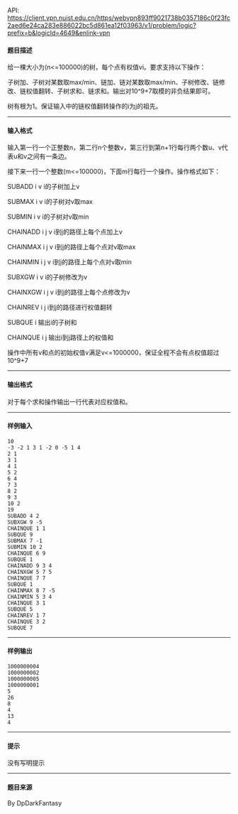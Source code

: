 API: https://client.vpn.nuist.edu.cn/https/webvpn893ff9021738b0357186c0f23fc2aed6e24ca283e886022bc5d861ea12f03963/v1/problem/logic?prefix=b&logicId=4649&enlink-vpn

#### 题目描述

给一棵大小为(n<=100000)的树，每个点有权值vi。要求支持以下操作：

子树加、子树对某数取max/min、链加、链对某数取max/min、子树修改、链修改、链权值翻转、子树求和、链求和。输出对10^9+7取模的非负结果即可。

树有根为1。保证输入中的链权值翻转操作的i为j的祖先。

---

#### 输入格式

输入第一行一个正整数n，第二行n个整数v，第三行到第n+1行每行两个数u、v代表u和v之间有一条边。

接下来一行一个整数(m<=100000)，下面m行每行一个操作。操作格式如下：

SUBADD i v i的子树加上v

SUBMAX i v i的子树对v取max

SUBMIN i v i的子树对v取min

CHAINADD i j v i到j的路径上每个点加上v

CHAINMAX i j v i到j的路径上每个点对v取max

CHAINMIN i j v i到j的路径上每个点对v取min

SUBXGW i v i的子树修改为v

CHAINXGW i j v i到j的路径上每个点修改为v

CHAINREV i j i到j的路径进行权值翻转

SUBQUE i 输出i的子树和

CHAINQUE i j 输出i到j路径上的权值和

操作中所有v和点的初始权值v满足v<=1000000，保证全程不会有点权值超过10^9+7

---

#### 输出格式

对于每个求和操作输出一行代表对应权值和。

---

#### 样例输入
```
10
-3 -2 1 3 1 -2 0 -5 1 4 
2 1
3 1
4 1
5 2
6 4
7 3
8 2
9 3
10 2
19
SUBADD 4 2
SUBXGW 9 -5
CHAINQUE 1 1
SUBQUE 9
SUBMAX 7 -1
SUBMIN 10 2
CHAINQUE 6 9
SUBQUE 1
CHAINADD 9 3 4
CHAINXGW 5 7 5
CHAINQUE 7 7
SUBQUE 1
CHAINMAX 8 7 -5
CHAINMIN 5 3 4
CHAINQUE 3 1
SUBQUE 5
CHAINREV 1 7
CHAINQUE 3 2
SUBQUE 7
```

---

#### 样例输出
```
1000000004
1000000002
1000000005
1000000001
5
26
8
4
13
4
```

---

#### 提示

没有写明提示

---

#### 题目来源

By DpDarkFantasy